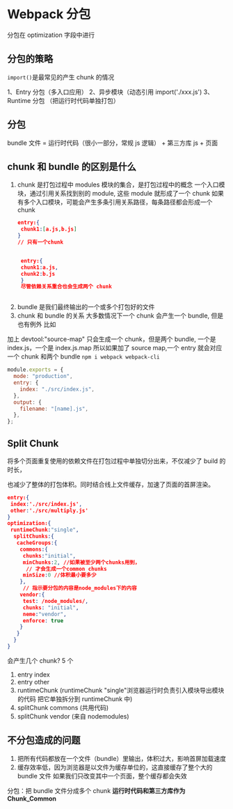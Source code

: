 # Webpack 分包

分包在 optimization 字段中进行

## 分包的策略

`import()`是最常见的产生 chunk 的情况

1、Entry 分包（多入口应用）
2、异步模块（动态引用 import('./xxx.js')
3、Runtime 分包 （把运行时代码单独打包）

## 分包

bundle 文件 = 运行时代码（很小一部分，常规 js 逻辑） + 第三方库 js + 页面

## chunk 和 bundle 的区别是什么

1. chunk 是打包过程中 modules 模块的集合，是打包过程中的概念
   一个入口模块，通过引用关系找到别的 module, 这些 module 就形成了一个 chunk
   如果有多个入口模块，可能会产生多条引用关系路径，每条路径都会形成一个 chunk

   ```json
   entry:{
    chunk1:[a.js,b.js]
   }
   // 只有一个chunk


    entry:{
    chunk1:a.js,
    chunk2:b.js
    }
    尽管依赖关系重合也会生成两个 chunk
   ```

```

```

2. bundle 是我们最终输出的一个或多个打包好的文件
3. chunk 和 bundle 的关系
   大多数情况下一个 chunk 会产生一个 bundle, 但是也有例外
   比如

加上
devtool:"source-map"
只会生成一个 chunk，但是两个 bundle, 一个是 index.js，一个是 index.js.map
所以如果加了 source map,一个 entry 就会对应一个 chunk 和两个 bundle
`npm i webpack webpack-cli`

```js title="webpack.config.js"
module.exports = {
  mode: "production",
  entry: {
    index: "./src/index.js",
  },
  output: {
    filename: "[name].js",
  },
};
```

## Split Chunk

将多个页面重复使用的依赖文件在打包过程中单独切分出来，不仅减少了 build 的时长，

也减少了整体的打包体积。同时结合线上文件缓存，加速了页面的首屏渲染。

```json
entry:{
 index:'./src/index.js',
 other:'./src/multiply.js'
}
optimization:{
 runtimeChunk:"single",
  splitChunks:{
   cacheGroups:{
    commons:{
     chunks:"initial",
     minChunks:2, //如果被至少两个chunks用到，
      // 才会生成一个common chunks
     minSize:0 //体积最小要多少
    },
     // 指示要分包的内容是node_modules下的内容
    vendor:{
     test: /node_modules/,
     chunks: "initial",
     neme:"vendor",
     enforce: true
    }
   }
  }
}


```

会产生几个 chunk? 5 个

1. entry index
2. entry other
3. runtimeChunk (runtimeChunk "single"浏览器运行时负责引入模块导出模块的代码
   把它单独拆分到 runtimeChunk 中)
4. splitChunk commons (共用代码)
5. splitChunk vendor (来自 nodemodules)

## 不分包造成的问题

1. 把所有代码都放在一个文件（bundle）里输出，体积过大，影响首屏加载速度
2. 缓存效率低，因为浏览器是以文件为缓存单位的，这直接缓存了整个大的 bundle 文件
   如果我们只改变其中一个页面，整个缓存都会失效

分包：把 bundle 文件分成多个 chunk
**运行时代码和第三方库作为 Chunk_Common**
